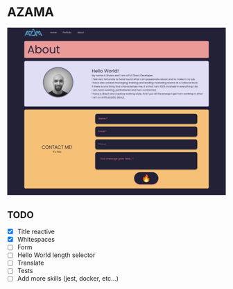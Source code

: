 # AZAMA


![azama_next](public/demo/azama_next.png)

## TODO
- [x] Title reactive
- [x] Whitespaces
- [ ] Form
- [ ] Hello World length selector
- [ ] Translate
- [ ] Tests
- [ ] Add more skills (jest, docker, etc...)